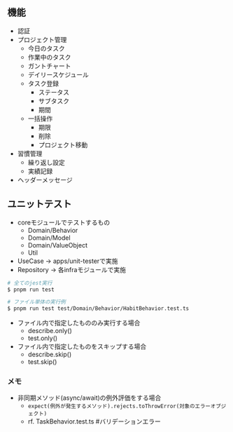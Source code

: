 ## 機能

* 認証
* プロジェクト管理
  * 今日のタスク
  * 作業中のタスク
  * ガントチャート
  * デイリースケジュール
  * タスク登録
    * ステータス
    * サブタスク
    * 期間
  * 一括操作
    * 期限
    * 削除
    * プロジェクト移動
* 習慣管理
  * 繰り返し設定
  * 実績記録
* ヘッダーメッセージ

## ユニットテスト

* coreモジュールでテストするもの
  * Domain/Behavior
  * Domain/Model
  * Domain/ValueObject
  * Util
* UseCase -> apps/unit-testerで実施
* Repository -> 各infraモジュールで実施

```bash
# 全てのjest実行
$ pnpm run test

# ファイル単体の実行例
$ pnpm run test test/Domain/Behavior/HabitBehavior.test.ts
```

* ファイル内で指定したもののみ実行する場合
  * describe.only()
  * test.only()
* ファイル内で指定したものをスキップする場合
  * describe.skip()
  * test.skip()

### メモ
* 非同期メソッド(async/await)の例外評価をする場合
  * `expect(例外が発生するメソッド).rejects.toThrowError(対象のエラーオブジェクト)`
  * rf. TaskBehavior.test.ts #バリデーションエラー